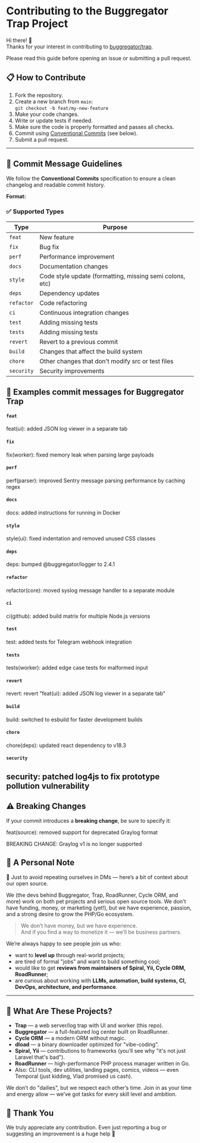# Contributing to the Buggregator Trap Project

Hi there! 👋  
Thanks for your interest in contributing to [buggregator/trap](https://github.com/buggregator/trap).

Please read this guide before opening an issue or submitting a pull request.

## 📋 How to Contribute

1. Fork the repository.
2. Create a new branch from `main`:  
   `git checkout -b feat/my-new-feature`
3. Make your code changes.
4. Write or update tests if needed.
5. Make sure the code is properly formatted and passes all checks.
6. Commit using [Conventional Commits](https://www.conventionalcommits.org/en/v1.0.0/) (see below).
7. Submit a pull request.

---

## 🧾 Commit Message Guidelines

We follow the **Conventional Commits** specification to ensure a clean changelog and readable commit history.

**Format:**

### ✅ Supported Types
| Type        | Purpose                                                                  |
|-------------|---------------------------------------------------------------------------|
| `feat`      | New feature                                                               |
| `fix`       | Bug fix                                                                   |
| `perf`      | Performance improvement                                                   |
| `docs`      | Documentation changes                                                     |
| `style`     | Code style update (formatting, missing semi colons, etc)                 |
| `deps`      | Dependency updates                                                        |
| `refactor`  | Code refactoring                                                          |
| `ci`        | Continuous integration changes                                            |
| `test`      | Adding missing tests                                                      |
| `tests`     | Adding missing tests                                                      |
| `revert`    | Revert to a previous commit                                               |
| `build`     | Changes that affect the build system                                      |
| `chore`     | Other changes that don't modify src or test files                         |
| `security`  | Security improvements                                                     |

## 📌 Examples commit messages for Buggregator Trap
#### `feat`
feat(ui): added JSON log viewer in a separate tab

#### `fix`
fix(worker): fixed memory leak when parsing large payloads

#### `perf`
perf(parser): improved Sentry message parsing performance by caching regex

#### `docs`
docs: added instructions for running in Docker

#### `style`
style(ui): fixed indentation and removed unused CSS classes

#### `deps`
deps: bumped @buggregator/logger to 2.4.1

#### `refactor`
refactor(core): moved syslog message handler to a separate module

#### `ci`
ci(github): added build matrix for multiple Node.js versions

#### `test`
test: added tests for Telegram webhook integration

#### `tests`
tests(worker): added edge case tests for malformed input

#### `revert`
revert: revert "feat(ui): added JSON log viewer in a separate tab"

#### `build`
build: switched to esbuild for faster development builds

#### `chore`
chore(deps): updated react dependency to v18.3

#### `security`
security: patched log4js to fix prototype pollution vulnerability
---

## ⚠️ Breaking Changes

If your commit introduces a **breaking change**, be sure to specify it:

feat(source): removed support for deprecated Graylog format

BREAKING CHANGE: Graylog v1 is no longer supported

## 📌 A Personal Note

🍺 Just to avoid repeating ourselves in DMs — here’s a bit of context about our open source.

We (the devs behind Buggregator, Trap, RoadRunner, Cycle ORM, and more) work on both pet projects and serious open source tools. We don't have funding, money, or marketing (yet!), but we have experience, passion, and a strong desire to grow the PHP/Go ecosystem.

> We don’t have money, but we have experience.  
> And if you find a way to monetize it — we’ll be business partners.

We’re always happy to see people join us who:
- want to **level up** through real-world projects;
- are tired of formal "jobs" and want to build something cool;
- would like to get **reviews from maintainers of Spiral, Yii, Cycle ORM, RoadRunner**;
- are curious about working with **LLMs, automation, build systems, CI, DevOps, architecture, and performance**.

---

## 🧠 What Are These Projects?

- **Trap** — a web server/log trap with UI and worker (this repo).
- **Buggregator** — a full-featured log center built on RoadRunner.
- **Cycle ORM** — a modern ORM without magic.
- **dload** — a binary downloader optimized for "vibe-coding".
- **Spiral, Yii** — contributions to frameworks (you’ll see why "it's not just Laravel that's bad").
- **RoadRunner** — high-performance PHP process manager written in Go.
- Also: CLI tools, dev utilities, landing pages, comics, videos — even Temporal (just kidding, Vlad promised us cash).

We don’t do "dailies", but we respect each other’s time. Join in as your time and energy allow — we’ve got tasks for every skill level and ambition.

## 🙏 Thank You

We truly appreciate any contribution. Even just reporting a bug or suggesting an improvement is a huge help 🙌
